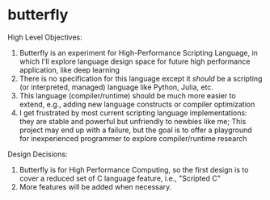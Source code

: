 # butterfly

High Level Objectives:
1. Butterfly is an experiment for High-Performance Scripting Language, in which I'll explore language design space for future high performance application, like deep learning
2. There is no specification for this language except it *should* be a scripting (or interpreted, managed) language like Python, Julia, etc.
3. This language (compiler/runtime) should be much more easier to extend, e.g., adding new language constructs or compiler optimization
4. I get frustrated by most current scripting language implementations: they are stable and powerful but unfriendly to newbies like me; This project may end up with a failure, but the goal is to offer a playground for inexperienced programmer to explore compiler/runtime research

Design Decisions:
1. Butterfly is for High Performance Computing, so the first design is to cover a reduced set of C language feature, i.e.,  "Scripted C"
0. More features will be added when necessary.
